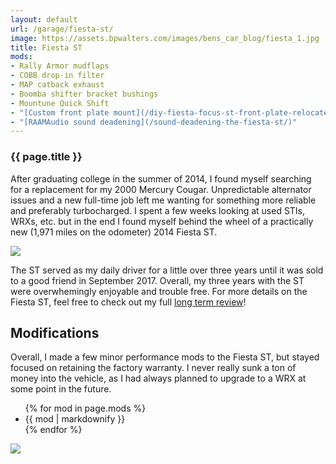 ```yaml
---
layout: default
url: /garage/fiesta-st/
image: https://assets.bpwalters.com/images/bens_car_blog/fiesta_1.jpg
title: Fiesta ST
mods:
- Rally Armor mudflaps
- COBB drop-in filter
- MAP catback exhaust
- Boomba shifter bracket bushings
- Mountune Quick Shift
- "[Custom front plate mount](/diy-fiesta-focus-st-front-plate-relocate/)"
- "[RAAMAudio sound deadening](/sound-deadening-the-fiesta-st/)"
---
```


<section id="fiesta-st" class="car">
    <section id="intro" class="is-intro-section">
        <div class="background-image-wrapper is-dark">
            <div class="is-opaque" style="background-image: url('https://assets.bpwalters.com/images/bens_car_blog/fiesta_1.jpg');"></div>
        </div>
        <div class="container has-middle-text">
            <div class="item flex-100">
                <div class="intro-title">
                    <h1>{{ page.title }}</h1>
                </div>
            </div>
        </div>
    </section>
    <section id="history">
        <div class="container">
            <div class="item flex-100">
                <p><span class="is-first-letter">A</span>fter graduating college in the summer of 2014, I found myself searching for a replacement for my 2000 Mercury Cougar.  Unpredictable alternator issues and a new full-time job left me wanting for something more reliable and preferably turbocharged.  I spent a few weeks looking at used STIs, WRXs, etc. but in the end I found myself behind the wheel of a practically new (1,971 miles on the odometer) 2014 Fiesta ST.</p>
                <p><img src="https://assets.bpwalters.com/images/bens_car_blog/fiesta_st_front.jpg"></p>
                <p>The ST served as my daily driver for a little over three years until it was sold to a good friend in September 2017.  Overall, my three years with the ST were overwhemingly enjoyable and trouble free.  For more details on the Fiesta ST, feel free to check out my full <a href="/ford-fiesta-st-long-term-review" target="_blank">long term review</a>!</p>
            </div>
        </div>
    </section>
    <section id="modifications">
        <div class="container">
            <div class="item flex-100">
                <h2 class="is-center-aligned">Modifications</h2>
                <p>Overall, I made a few minor performance mods to the Fiesta ST, but stayed focused on retaining the factory warranty.  I never really sunk a ton of money into the vehicle, as I had always planned to upgrade to a WRX at some point in the future.</p>
                <ul>
                    {% for mod in page.mods %}
                        <li>{{ mod | markdownify }}</li>
                    {% endfor %}
                </ul>
                <p><img src="https://assets.bpwalters.com/images/bens_car_blog/fiesta_2.jpg"></p>
            </div>
        </div>
    </section>
</section>